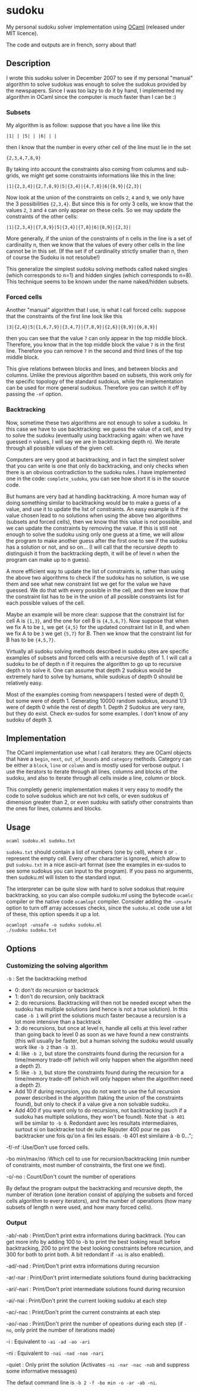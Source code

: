 sudoku
======

My personal sudoku solver implementation using
[OCaml](http://caml.inria.fr/) 
(released under MIT licence).

The code and outputs are in french, sorry about that!

Description
-----------

I wrote this sudoku solver in December 2007 to see if my personal "manual" 
algorithm
to solve sudokus was enough to solve the sudokus provided by the
newspapers. Since I was too lazy to do it by hand, I implemented my
algorithm in OCaml since the computer is much faster than I can be :)

### Subsets 

My algorithm is as follow: suppose that you have a line like this

    |1| | |5| | |6| | |

then I know that the number in every other cell of the line must lie in the
set

    {2,3,4,7,8,9}

By taking into account the constraints also coming from columns and
sub-grids, we might get some constraints informations like this in the
line:

    |1|{2,3,4}|{2,7,8,9}|5|{3,4}|{4,7,8}|6|{8,9}|{2,3}|

Now look at the union of the constraints on cells `2`, `4` and `9`, we only
have the 3 possibilities `{2,3,4}`. But since this is for only 3 cells, we
know that the values `2`, `3` and `4` can only appear on these cells. So we
may update the constraints of the other cells:

    |1|{2,3,4}|{7,8,9}|5|{3,4}|{7,8}|6|{8,9}|{2,3}|

More generally, if the union of the constraints of n cells in the line is a
set of cardinality n, then we know that the values of every other cells in
the line cannot be in this set. (If the set if of cardinality strictly
smaller than n, then of course the Sudoku is not resolube!)

This generalize the simplest sudoku solving methods called naked singles
(which corresponds to n=1) and hidden singles (which corresponds to n=8).
This technique seems to be known under the name naked/hidden subsets.

### Forced cells

Another "manual" algorithm that I use, is what I call forced cells: suppose
that the constraints of the first line look like this

    |3|{2,4}|5|{1,6,7,9}|{3,4,7}|{7,8,9}|{2,6}|{8,9}|{6,8,9}|

then you can see that the value `7` can only appear in the top middle
block. Therefore, you know that in the top middle block the value `7` is in
the first line. Therefore you can remove `7` in the second and third lines
of the top middle block.

This give relations between blocks and lines, and between blocks and
columns. Unlike the previous algorithm based on subsets, this work only for
the specific topology of the standard sudokus, while the implementation can
be used for more general sudokus. Therefore you can switch it off by
passing the `-nf` option.

### Backtracking

Now, sometime these two algorithms are not enough to solve a sudoku. In
this case we have to use backtracking: we guess the value of a cell, and
try to solve the sudoku (eventually using backtracking again: when we have
guessed n values, I will say we are in backtracking depth n). We iterate
through all possible values of the given cell. 

Computers are very good at backtracking, and in fact the simplest solver
that you can write is one that only do backtracking, and only checks when
there is an obvious contradiction to the sudoku rules. I have implemented
one in the code: `complete_sudoku`, you can see how short it is in the
source code.

But humans are very bad at handling backtracking. A more human way of doing
something similar to backtracking would be to make a guess of a value, and
use it to update the list of constraints. An easy example is if the value
chosen lead to no solutions when using the above two algorithms (subsets
and forced cells), then we know that this value is not possible, and we can
update the constraints by removing the value. If this is still not enough
to solve the sudoku using only one guess at a time, we will allow the
program to make another guess after the first one to see if the sudoku has
a solution or not, and so on... (I will call that the recursive depth to
distinguish it from the backtracking depth, it will be of level n when the
program can make up to n guess).

A more efficient way to update the list of constraints is, rather than
using the above two algorithms to check if the sudoku has no solution, is
we use them and see what new constraint list we get for the value we have
guessed. We do that with every possible in the cell, and then we know that
the constraint list has to be in the union of all possible constraints list 
for each possible values of the cell.

Maybe an example will be more clear: suppose that the constraint list for
cell A is `{1,3}`, and the one for cell B is `{4,5,6,7}`. Now suppose that
when we fix A to be `1`, we get `{4,5}` for the updated constraint list in
B, and when we fix A to be `3` we get `{5,7}` for B. Then we know that the
constraint list for B has to be `{4,5,7}`.

Virtually all sudoku solving methods described in sudoku sites are
specific examples of subsets and forced cells with a recursive depth of 1. 
I will call a sudoku to be of depth n if it requires the algorithm to go up
to recursive depth n to solve it. One can assume that depth 2 sudokus would
be extremely hard to solve by humans, while sudokus of depth 0 should be
relatively easy.

Most of the examples coming from newspapers I tested were of depth 0, but
some were of depth 1. Generating 10000 random sudokus, around 1/3 were of
depth 0 while the rest of depth 1. Depth 2 Sudokus are very rare, but they
do exist. Check ex-sudos for some examples. I don't know of any sudoku of
depth 3.

Implementation
--------------

The OCaml implementation use what I call iterators: they are OCaml objects 
that have a `begin`, `next`, `out_of_bounds` and `category` methods.
Category can be either a `block`, `line` or `column` and is mostly used for
verbose output. I use the iterators to iterate through all lines, columns
and blocks of the sudoku, and also to iterate through all cells inside a
line, column or block.

This completly generic implementation makes it very easy to modify the code
to solve sudokus which are not `9x9` cells, or even sudokus of dimension
greater than 2, or even sudoku with satisfy other constraints than the ones
for lines, columns and blocks.

Usage
-----

    ocaml sudoku.ml sudoku.txt

`sudoku.txt` should contain a list of numbers (one by cell), where `0` or `.`
represent the empty cell. Every other character is ignored, which allow to
put `sudoku.txt` in a nice ascii-art format (see the examples in ex-sudos to
see some sudokus you can input to the program). If you pass no arguments,
then sudoku.ml will listen to the standard input.

The interpreter can be quite slow with hard to solve sodokus that require
backtracking, so you can also compile sudoku.ml using the bytecode `ocamlc`
compiler or the native code `ocamlopt` compiler. Consider adding the
`-unsafe` option to turn off array accesses checks, since the `sudoku.ml`
code use a lot of these, this option speeds it up a lot.

    ocamlopt -unsafe -o sudoku sudoku.ml
    ./sudoku sudoku.txt

Options
-------

### Customizing the solving algorithm

`-b`
: Set the backtracking method
  - 0: don't do recursion or backtrack
  - 1: don't do recursion, only backtrack
  - 2: do recursions. Backtracking will then not be needed except when the
    sudoku has multiple solutions (and hence is not a true solution). In
    this case `-b 1` will print the solutions much faster because a
    recursion is a lot more intensive than a backtrack
  - 3: do recursions, but once at level n, handle all cells at this level
    rather than going back to level 0 as soon as we have found a new
    constraints (this will usually be faster, but a human solving the
    sudoku would usually work like `-b 2` than `-b 3`).
  - 4: like `-b 2`, but store the constraints found during the recursion
    for a time/memory trade-off (which will only happen when the algorithm
    need a depth 2).
  - 5: like `-b 3`, but store the constraints found during the recursion
    for a time/memory trade-off (which will only happen when the algorithm
    need a depth 2).
  - Add 10 if during recursion, you do not want to use the full recursion
    power described in the algorithm (taking the union of the constraints
    found), but only to check if a value give a non solvable sudoku.
  - Add 400 if you want only to do recursions, not backtracking (such if a
    sudoku has multiple solutions, they won't be found). Note that `-b 401`
    will be similar to `-b 0`.
  Redondant avec les resultats intermediaires, surtout si on backtracke tout de suite
  Rajouter 400 pour ne pas backtracker une fois qu'on a fini les essais. -b 401 est similaire à -b 0...";

-f/-nf
:Use/Don't use forced cells.

-bo min/max/no
:Which cell to use for recursion/backtracking (min number of constraints, most number of constraints, the first one we find).

-o/-no
: Count/Don't count the number of operations

By defaut the program output the backtracking and recursive depth, the number of
iteration (one iteration consist of applying the subsets and forced cells
algorithm to every iterators), and the number of operations (how many
subsets of length n were used, and how many forced cells).

### Output

-ab/-nab
: Print/Don't print extra informations during backtrack.
  (You can get more info by adding 100 to -b to print the best looking result 
  before backtracking, 200 to print the best looking constraints before 
  recursion, and 300 for both to print both. A bit redondant if `-ai` is
  also enabled).

-ad/-nad
: Print/Don't print extra informations during recursion

-ar/-nar
: Print/Don't print intermediate solutions found during backtracking

-ari/-nari 
: Print/Don't print intermediate solutions found during recursion

-ai/-nai
: Print/Don't print the current looking sudoku at each step

-ac/-nac
: Print/Don't print the current constraints at each step

-ao/-nao
: Print/Don't print the number of opeations during each step (if `-no`, only print the number of iterations made)

-i
: Equivalent to `-ai -ad -ao -ari`

-ni
: Equivalent to `-nai -nad -nao -nari`

-quiet
: Only print the solution 
  (Activates `-ni -nar -nac -nab` and suppress some informative messages)

The defaut command line is  `-b 2 -f -bo min -o -ar -ab -ni`.
